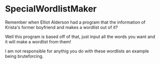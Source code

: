 # SpecialWordlistMaker

Remember when Elliot Alderson had a program that the information of Krista's former boyfriend and makes a wordlist out of it?

Well this program is based off of that, just input all the words you want and it will make a wordlist from them!

I am not responsible for anythig you do with these wordlists an example being bruteforcing.
